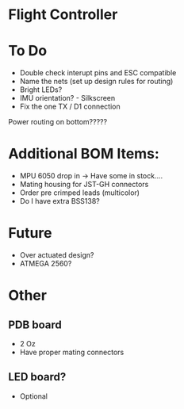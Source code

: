 # Flight Controller
# To Do
- Double check interupt pins and ESC compatible
- Name the nets (set up design rules for routing)
- Bright LEDs?
- IMU orientation? - Silkscreen
- Fix the one TX / D1 connection 

Power routing on bottom?????


# Additional BOM Items:
- MPU 6050 drop in -> Have some in stock....
- Mating housing for JST-GH connectors
- Order pre crimped leads (multicolor)
- Do I have extra BSS138?

# Future
- Over actuated design? 
- ATMEGA 2560?


# Other
## PDB board
- 2 Oz 
- Have proper mating connectors

## LED board?
- Optional